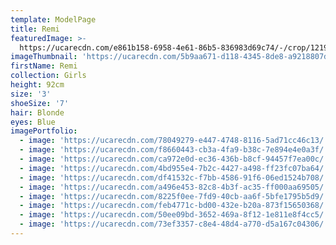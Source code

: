 ```yaml
---
template: ModelPage
title: Remi
featuredImage: >-
  https://ucarecdn.com/e861b158-6958-4e61-86b5-836983d69c74/-/crop/1219x681/0,0/-/preview/
imageThumbnail: 'https://ucarecdn.com/5b9aa671-d118-4345-8de8-a9218807d181/'
firstName: Remi
collection: Girls
height: 92cm
size: '3'
shoeSize: '7'
hair: Blonde
eyes: Blue
imagePortfolio:
  - image: 'https://ucarecdn.com/78049279-e447-4748-8116-5ad71cc46c13/'
  - image: 'https://ucarecdn.com/f8660443-cb3a-4fa9-b38c-7e894e4e0a3f/'
  - image: 'https://ucarecdn.com/ca972e0d-ec36-436b-b8cf-94457f7ea00c/'
  - image: 'https://ucarecdn.com/4bd955e4-7b2c-4427-a498-ff23fc07ba64/'
  - image: 'https://ucarecdn.com/df41532c-f7bb-4586-91f6-06ed1524b708/'
  - image: 'https://ucarecdn.com/a496e453-82c8-4b3f-ac35-ff000aa69505/'
  - image: 'https://ucarecdn.com/8225f0ee-7fd9-40cb-aa6f-5bfe1795b5d9/'
  - image: 'https://ucarecdn.com/feb4771c-bd00-432e-b20a-873f15650368/'
  - image: 'https://ucarecdn.com/50ee09bd-3652-469a-8f12-1e811e8f4cc5/'
  - image: 'https://ucarecdn.com/73ef3357-c8e4-48d4-a770-d5a167c04306/'
---
```



